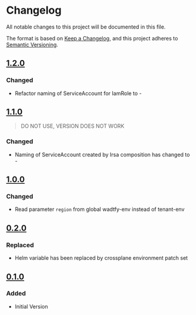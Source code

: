 # Changelog

All notable changes to this project will be documented in this file.

The format is based on [Keep a Changelog](https://keepachangelog.com/en/1.0.0/),
and this project adheres to [Semantic Versioning](https://semver.org/spec/v2.0.0.html).

## [1.2.0]

### Changed
* Refactor naming of ServiceAccount for IamRole to <claim-name>-<namespace-name>

## [1.1.0]
> DO NOT USE, VERSION DOES NOT WORK
### Changed
* Naming of ServiceAccount created by Irsa composition has changed to <claim-name>-<namespace-name>

## [1.0.0]

### Changed

* Read parameter `region` from global wadtfy-env instead of tenant-env

## [0.2.0]

### Replaced

* Helm variable has been replaced by crossplane environment patch set


## [0.1.0]

### Added

* Initial Version

[0.1.0]: https://github.com/DVPE-cloud/wadtfy-custom-components/tree/irsa-0.1.0-v1beta1/charts/v1beta1/irsa
[0.2.0]: https://github.com/DVPE-cloud/wadtfy-custom-components/tree/irsa-0.2.0-v1beta1/charts/v1beta1/irsa
[1.0.0]: https://github.com/DVPE-cloud/wadtfy-custom-components/tree/irsa-1.0.0-v1beta1/charts/v1beta1/irsa
[1.1.0]: https://github.com/DVPE-cloud/wadtfy-custom-components/tree/irsa-1.1.0-v1beta1/charts/v1beta1/irsa
[1.2.0]: https://github.com/DVPE-cloud/wadtfy-custom-components/tree/irsa-1.2.0-v1beta1/charts/v1beta1/irsa
